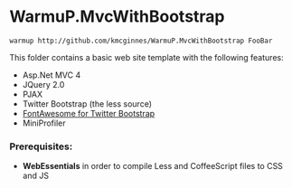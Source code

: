 WarmuP.MvcWithBootstrap
================

```
warmup http://github.com/kmcginnes/WarmuP.MvcWithBootstrap FooBar
```

This folder contains a basic web site template with the following features:

* Asp.Net MVC 4
* JQuery 2.0
* PJAX
* Twitter Bootstrap (the less source)
* [FontAwesome for Twitter Bootstrap](http://fortawesome.github.io/Font-Awesome/)
* MiniProfiler

### Prerequisites:

* **WebEssentials** in order to compile Less and CoffeeScript files to CSS and JS
